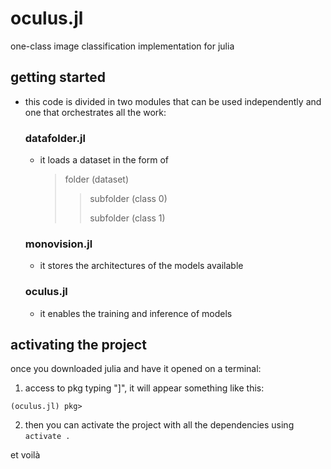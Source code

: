# oculus.jl
one-class image classification implementation for julia

## getting started

- this code is divided in two modules that can be used independently and one that orchestrates all the work:

  ### datafolder.jl
  
  - it loads a dataset in the form of
    
    > folder (dataset)
    > 
    > > subfolder (class 0)
    > >
    > > subfolder (class 1)

  ### monovision.jl

  - it stores the architectures of the models available
 
  ### oculus.jl

  - it enables the training and inference of models

## activating the project

once you downloaded julia and have it opened on a terminal:

1. access to pkg typing "]", it will appear something like this:

`(oculus.jl) pkg>`

2. then you can activate the project with all the dependencies using `activate .`

et voilà
